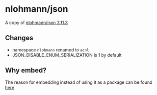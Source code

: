 # nlohmann/json

A copy of [nlohmann/json 3.11.3](https://github.com/nlohmann/json/tree/v3.11.3/single_include/nlohmann)

## Changes

* namespace `nlohmann` renamed to `acnl`
* JSON_DISABLE_ENUM_SERIALIZATION is 1 by default

## Why embed?

The reason for embedding instead of using it as a package can be found [here](https://github.com/alpaca-core/ac-local/issues/177#issuecomment-2454378703)
